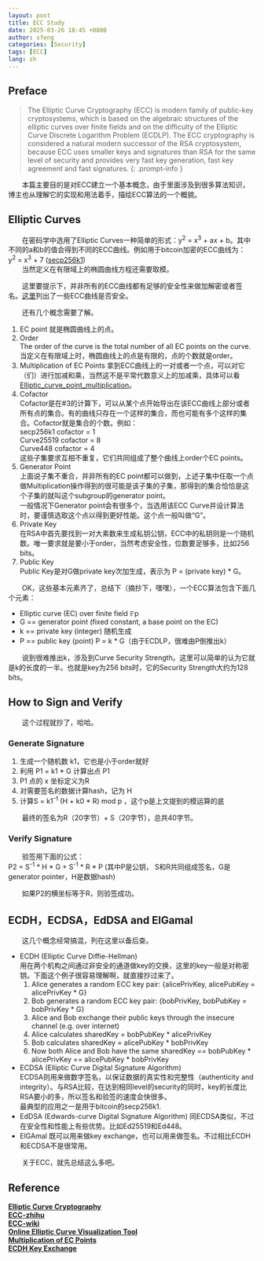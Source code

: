```yaml
---
layout: post
title: ECC Study
date: 2025-03-26 18:45 +0800
author: sfeng
categories: [Security]
tags: [ECC]
lang: zh
---
```


## Preface
> The Elliptic Curve Cryptography (ECC) is modern family of public-key cryptosystems, which is based on the algebraic structures of the elliptic curves over finite fields and on the difficulty of the Elliptic Curve Discrete Logarithm Problem (ECDLP).
> The ECC cryptography is considered a natural modern successor of the RSA cryptosystem, because ECC uses smaller keys and signatures than RSA for the same level of security and provides very fast key generation, fast key agreement and fast signatures.
{: .prompt-info }   

&emsp;&emsp;本篇主要目的是对ECC建立一个基本概念，由于里面涉及到很多算法知识，博主也从理解它的实现和用法着手，描绘ECC算法的一个概貌。  

## Elliptic Curves
&emsp;&emsp;在密码学中选用了Elliptic Curves一种简单的形式：y<sup>2</sup> = x<sup>3</sup> + ax + b。其中不同的a和b的值会得到不同的ECC曲线。例如用于bitcoin加密的ECC曲线为：  
y<sup>2</sup> = x<sup>3</sup> + 7 ([secp256k1](https://en.bitcoin.it/wiki/Secp256k1))  
&emsp;&emsp;当然定义在有限域上的椭圆曲线方程还需要取模。  

&emsp;&emsp;这里要提示下，并非所有的ECC曲线都有足够的安全性来做加解密或者签名。[这里](https://safecurves.cr.yp.to/)列出了一些ECC曲线是否安全。  

&emsp;&emsp;还有几个概念需要了解。  
1. EC point
 就是椭圆曲线上的点。  
2. Order  
  The order of the curve is the total number of all EC points on the curve.当定义在有限域上时，椭圆曲线上的点是有限的，点的个数就是order。  
3. Multiplication of EC Points 
  拿到ECC曲线上的一对或者一个点，可以对它（们）进行加减和乘，当然这不是平常代数意义上的加减乘，具体可以看[Elliptic_curve_point_multiplication](https://en.wikipedia.org/wiki/Elliptic_curve_point_multiplication)。  
4. Cofactor  
  Cofactor是在#3的计算下，可以从某个点开始导出在该ECC曲线上部分或者所有点的集合。有的曲线只存在一个这样的集合，而也可能有多个这样的集合。Cofactor就是集合的个数。例如：  
  secp256k1 cofactor = 1  
  Curve25519 cofactor = 8  
  Curve448 cofactor = 4  
 这些子集要求互相不重复，它们共同组成了整个曲线上order个EC points。  
5. Generator Point  
  上面说子集不重合，并非所有的EC point都可以做到，上述子集中任取一个点做Multiplication操作得到的很可能是该子集的子集，那得到的集合恰恰是这个子集的就叫这个subgroup的generator point。  
  一般情况下Generator point会有很多个，当选用该ECC Curve并设计算法时，要谨慎选取这个点以得到更好性能。这个点一般叫做“G”。  
6. Private Key  
  在RSA中首先要找到一对大素数来生成私钥公钥，ECC中的私钥则是一个随机数。唯一要求就是要小于order，当然考虑安全性，位数要足够多，比如256 bits。  
7. Public Key  
  Public Key是对G做private key次加生成，表示为 P = (private key) * G。  

&emsp;&emsp;OK，这些基本元素齐了，总结下（摘抄下，嘿嘿），一个ECC算法包含下面几个元素：  
- Еlliptic curve (EC) over finite field 𝔽p  
- G == generator point (fixed constant, a base point on the EC)  
- k == private key (integer) 随机生成  
- P == public key (point)  P = k * G（由于ECDLP，很难由P倒推出k）  

&emsp;&emsp;说到很难推出k，涉及到Curve Security Strength。这里可以简单的认为它就是k的长度的一半。也就是key为256 bits时，它的Security Strength大约为128 bits。  

## How to Sign and Verify

&emsp;&emsp;这个过程就抄了，哈哈。  

### Generate Signature  
1. 生成一个随机数 k1，它也是小于order就好  
2. 利用 P1 = k1 * G 计算出点 P1  
3. P1 点的 x 坐标定义为R  
4. 对需要签名的数据计算hash，记为 H  
5. 计算S = k1<sup>-1</sup> (H + k0 * R) mod p ，这个p是上文提到的模运算的底

&emsp;&emsp;最终的签名为R（20字节）+ S（20字节），总共40字节。  

### Verify Signature  
&emsp;&emsp;验签用下面的公式：  
P2 = S<sup>-1</sup> * H * G + S<sup>-1</sup> * R * P (其中P是公钥， S和R共同组成签名，G是generator pointer，H是数据hash)  

&emsp;&emsp;如果P2的横坐标等于R，则验签成功。  

## ECDH，ECDSA，EdDSA and ElGamal

&emsp;&emsp;这几个概念经常搞混，列在这里以备后查。  
- ECDH (Elliptic Curve Diffie-Hellman)  
  用在两个机构之间通过非安全的通道做key的交换，这里的key一般是对称密钥。下面这个例子很容易理解啊，就直接抄过来了。  
  1. Alice generates a random ECC key pair: {alicePrivKey, alicePubKey = alicePrivKey * G}  
  2. Bob generates a random ECC key pair: {bobPrivKey, bobPubKey = bobPrivKey * G}  
  3. Alice and Bob exchange their public keys through the insecure channel (e.g. over internet)  
  4. Alice calculates sharedKey = bobPubKey * alicePrivKey  
  5. Bob calculates sharedKey = alicePubKey * bobPrivKey  
  6. Now both Alice and Bob have the same sharedKey == bobPubKey * alicePrivKey == alicePubKey * bobPrivKey    
- ECDSA (Elliptic Curve Digital Signature Algorithm)  
  ECDSA则用来做数字签名，以保证数据的真实性和完整性（authenticity and integrity）。与RSA比较，在达到相同level的security的同时，key的长度比RSA要小的多，所以签名和验签的速度会快很多。  
  最典型的应用之一是用于bitcoin的secp256k1.  
- EdDSA (Edwards-curve Digital Signature Algorithm)
  同ECDSA类似，不过在安全性和性能上有些优势。比如Ed25519和Ed448。  
- ElGAmal
  既可以用来做key exchange，也可以用来做签名。不过相比ECDH和ECDSA不是很常用。  

&emsp;&emsp;关于ECC，就先总结这么多吧。  

## Reference
[**Elliptic Curve Cryptography**](https://cryptobook.nakov.com/asymmetric-key-ciphers/elliptic-curve-cryptography-ecc)  
[**ECC-zhihu**](https://www.zhihu.com/question/267039333/answer/3279835380)  
[**ECC-wiki**](https://en.wikipedia.org/wiki/Elliptic-curve_cryptography)  
[**Online Elliptic Curve Visualization Tool**](https://www.desmos.com/calculator/ialhd71we3)  
[**Multiplication of EC Points**](https://en.wikipedia.org/wiki/Elliptic_curve_point_multiplication)  
[**ECDH Key Exchange**](https://cryptobook.nakov.com/asymmetric-key-ciphers/ecdh-key-exchange)  
